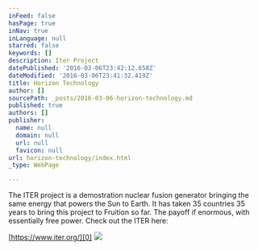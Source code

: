 ```yaml
---
inFeed: false
hasPage: true
inNav: true
inLanguage: null
starred: false
keywords: []
description: Iter Project
datePublished: '2016-03-06T23:42:12.658Z'
dateModified: '2016-03-06T23:41:32.419Z'
title: Horizon Technology
author: []
sourcePath: _posts/2016-03-06-horizon-technology.md
published: true
authors: []
publisher:
  name: null
  domain: null
  url: null
  favicon: null
url: horizon-technology/index.html
_type: WebPage

---
```

The ITER project is a demostration nuclear fusion generator bringing the same energy that powers the Sun to Earth.  It has taken 35 countries 35 years to bring this project to Fruition so far.  The payoff if enormous, with essentially free power.  Check out the ITER here:

[https://www.iter.org/][0]
![](https://the-grid-user-content.s3-us-west-2.amazonaws.com/1e50fa88-07fa-49d7-a332-64d834183869.jpg)

[0]: https://www.iter.org/